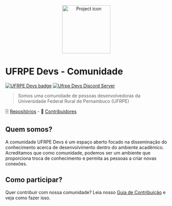 <div align="center">
<img src="media/ufrpe-devs-logo.svg" align="center" width="150" alt="Project icon">
</div>

# UFRPE Devs - Comunidade
[![UFRPE Devs badge](./media/ufrpe-devs-badge.svg)](https://github.com/ufrpe-devs/comunidade)
[![Ufrpe Devs Discord Server](https://img.shields.io/discord/678334713919832100?logo=discord)](https://discord.gg/xeEaKKG)


> Somos uma comunidade de pessoas desenvolvedoras da Universidade Federal Rural de Pernambuco (UFRPE)

🗄️ [Repositórios](Repos.md) - 👥 [Contribuidores](Contributors.md)

## Quem somos?

A comunidade UFRPE Devs é um espaço aberto focado na disseminação do
conhecimento acerca de desenvolvimento dentro do ambiente acadêmico. Acreditamos que como comunidade, podemos ser um ambiente que proporciona troca de conhecimento e permita as pessoas a criar novas conexões.

## Como participar?

Quer contribuir com nossa comunidade? Leia nosso [Guia de Contribuição](CONTRIBUTING.md) e veja como fazer isso.

